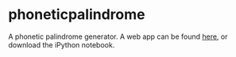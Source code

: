 # phoneticpalindrome

A phonetic palindrome generator. A web app can be found <a href="http://phoneticpalindrome.pythonanywhere.com">here</a>, or download the iPython notebook.
